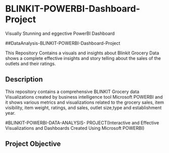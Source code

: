 # BLINKIT-POWERBI-Dashboard-Project
Visually Stunning and eggective PowerBI Dashboard


##DataAnalysis-BLINKIT-POWERBI-Dashboard-Project

This Repository Contains a visuals and insights about Blinkit Grocery Data shows a complete effective insights and story telling about the sales of the outlets and their ratings.


## Description

This repository contains a comprehensive BLINKIT Grocery data Visualizations created by business intelligence tool Microsoft POWERBI and it shows various metrics and visualizations related to the grocery sales, item visibility, item weight, ratings, and sales, outlet size,type and establishment year.

#BLINKIT-POWERBI-DATA-ANALYSIS- PROJECT(Interactive and Effective Visualizations and Dashboards Created Using Microsoft POWERBI)

## Project Objective

